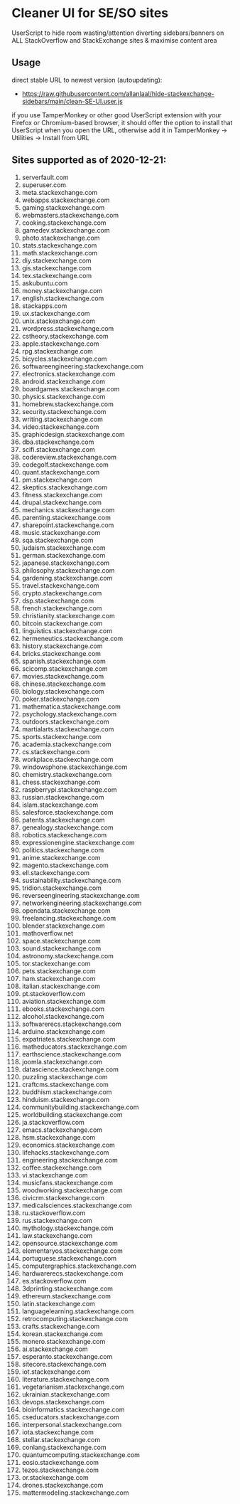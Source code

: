 # Cleaner UI for SE/SO sites

UserScript to hide room wasting/attention diverting sidebars/banners on ALL StackOverflow and StackExchange sites & maximise content area

## Usage

direct stable URL to newest version (autoupdating):

* https://raw.githubusercontent.com/allanlaal/hide-stackexchange-sidebars/main/clean-SE-UI.user.js

if you use TamperMonkey or other good UserScript extension with your Firefox or Chromium-based browser, it should offer the option to install that UserScript when you open the URL, otherwise add it in TamperMonkey → Utilities → Install from URL

## Sites supported as of 2020-12-21:

1. serverfault.com
2. superuser.com
3. meta.stackexchange.com
4. webapps.stackexchange.com
5. gaming.stackexchange.com
6. webmasters.stackexchange.com
7. cooking.stackexchange.com
8. gamedev.stackexchange.com
9. photo.stackexchange.com
10. stats.stackexchange.com
11. math.stackexchange.com
12. diy.stackexchange.com
13. gis.stackexchange.com
14. tex.stackexchange.com
15. askubuntu.com
16. money.stackexchange.com
17. english.stackexchange.com
18. stackapps.com
19. ux.stackexchange.com
20. unix.stackexchange.com
21. wordpress.stackexchange.com
22. cstheory.stackexchange.com
23. apple.stackexchange.com
24. rpg.stackexchange.com
25. bicycles.stackexchange.com
26. softwareengineering.stackexchange.com
27. electronics.stackexchange.com
28. android.stackexchange.com
29. boardgames.stackexchange.com
30. physics.stackexchange.com
31. homebrew.stackexchange.com
32. security.stackexchange.com
33. writing.stackexchange.com
34. video.stackexchange.com
35. graphicdesign.stackexchange.com
36. dba.stackexchange.com
37. scifi.stackexchange.com
38. codereview.stackexchange.com
39. codegolf.stackexchange.com
40. quant.stackexchange.com
41. pm.stackexchange.com
42. skeptics.stackexchange.com
43. fitness.stackexchange.com
44. drupal.stackexchange.com
45. mechanics.stackexchange.com
46. parenting.stackexchange.com
47. sharepoint.stackexchange.com
48. music.stackexchange.com
49. sqa.stackexchange.com
50. judaism.stackexchange.com
51. german.stackexchange.com
52. japanese.stackexchange.com
53. philosophy.stackexchange.com
54. gardening.stackexchange.com
55. travel.stackexchange.com
56. crypto.stackexchange.com
57. dsp.stackexchange.com
58. french.stackexchange.com
59. christianity.stackexchange.com
60. bitcoin.stackexchange.com
61. linguistics.stackexchange.com
62. hermeneutics.stackexchange.com
63. history.stackexchange.com
64. bricks.stackexchange.com
65. spanish.stackexchange.com
66. scicomp.stackexchange.com
67. movies.stackexchange.com
68. chinese.stackexchange.com
69. biology.stackexchange.com
70. poker.stackexchange.com
71. mathematica.stackexchange.com
72. psychology.stackexchange.com
73. outdoors.stackexchange.com
74. martialarts.stackexchange.com
75. sports.stackexchange.com
76. academia.stackexchange.com
77. cs.stackexchange.com
78. workplace.stackexchange.com
79. windowsphone.stackexchange.com
80. chemistry.stackexchange.com
81. chess.stackexchange.com
82. raspberrypi.stackexchange.com
83. russian.stackexchange.com
84. islam.stackexchange.com
85. salesforce.stackexchange.com
86. patents.stackexchange.com
87. genealogy.stackexchange.com
88. robotics.stackexchange.com
89. expressionengine.stackexchange.com
90. politics.stackexchange.com
91. anime.stackexchange.com
92. magento.stackexchange.com
93. ell.stackexchange.com
94. sustainability.stackexchange.com
95. tridion.stackexchange.com
96. reverseengineering.stackexchange.com
97. networkengineering.stackexchange.com
98. opendata.stackexchange.com
99. freelancing.stackexchange.com
100. blender.stackexchange.com
101. mathoverflow.net
102. space.stackexchange.com
103. sound.stackexchange.com
104. astronomy.stackexchange.com
105. tor.stackexchange.com
106. pets.stackexchange.com
107. ham.stackexchange.com
108. italian.stackexchange.com
109. pt.stackoverflow.com
110. aviation.stackexchange.com
111. ebooks.stackexchange.com
112. alcohol.stackexchange.com
113. softwarerecs.stackexchange.com
114. arduino.stackexchange.com
115. expatriates.stackexchange.com
116. matheducators.stackexchange.com
117. earthscience.stackexchange.com
118. joomla.stackexchange.com
119. datascience.stackexchange.com
120. puzzling.stackexchange.com
121. craftcms.stackexchange.com
122. buddhism.stackexchange.com
123. hinduism.stackexchange.com
124. communitybuilding.stackexchange.com
125. worldbuilding.stackexchange.com
126. ja.stackoverflow.com
127. emacs.stackexchange.com
128. hsm.stackexchange.com
129. economics.stackexchange.com
130. lifehacks.stackexchange.com
131. engineering.stackexchange.com
132. coffee.stackexchange.com
133. vi.stackexchange.com
134. musicfans.stackexchange.com
135. woodworking.stackexchange.com
136. civicrm.stackexchange.com
137. medicalsciences.stackexchange.com
138. ru.stackoverflow.com
139. rus.stackexchange.com
140. mythology.stackexchange.com
141. law.stackexchange.com
142. opensource.stackexchange.com
143. elementaryos.stackexchange.com
144. portuguese.stackexchange.com
145. computergraphics.stackexchange.com
146. hardwarerecs.stackexchange.com
147. es.stackoverflow.com
148. 3dprinting.stackexchange.com
149. ethereum.stackexchange.com
150. latin.stackexchange.com
151. languagelearning.stackexchange.com
152. retrocomputing.stackexchange.com
153. crafts.stackexchange.com
154. korean.stackexchange.com
155. monero.stackexchange.com
156. ai.stackexchange.com
157. esperanto.stackexchange.com
158. sitecore.stackexchange.com
159. iot.stackexchange.com
160. literature.stackexchange.com
161. vegetarianism.stackexchange.com
162. ukrainian.stackexchange.com
163. devops.stackexchange.com
164. bioinformatics.stackexchange.com
165. cseducators.stackexchange.com
166. interpersonal.stackexchange.com
167. iota.stackexchange.com
168. stellar.stackexchange.com
169. conlang.stackexchange.com
170. quantumcomputing.stackexchange.com
171. eosio.stackexchange.com
172. tezos.stackexchange.com
173. or.stackexchange.com
174. drones.stackexchange.com
175. mattermodeling.stackexchange.com
